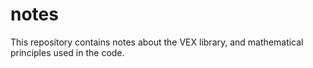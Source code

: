 # notes
This repository contains notes about the VEX library, and mathematical principles used in the code.
